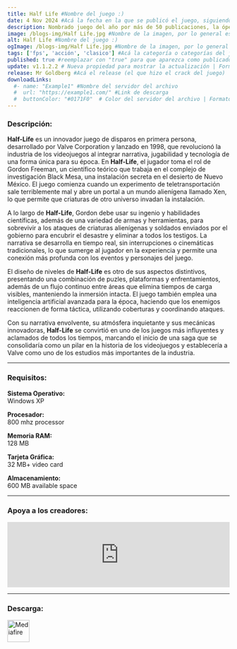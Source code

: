 ```yaml
---
title: Half Life #Nombre del juego :)
date: 4 Nov 2024 #Acá la fecha en la que se publicó el juego, siguiendo este formato: Dia "30", Mes "Oct", Año "2024" = como debe quedar: 30 Oct 2024
description: Nombrado juego del año por más de 50 publicaciones, la ópera prima de Valve mezcla acción y aventuras con una tecnología galardonada con varios premios, en un mundo terriblemente realista en el que los jugadores deberán esforzarse por sobrevivir. #Acá una mini descripción del juego
image: /blogs-img/Half Life.jpg #Nombre de la imagen, por lo general es exactamente el mismo nombre que el juego excluyendo lo ":" (Dos puntos)
alt: Half Life #Nombre del juego :)
ogImage: /blogs-img/Half Life.jpg #Nombre de la imagen, por lo general es exactamente el mismo nombre que el juego excluyendo lo ":" (Dos puntos)
tags: ['fps', 'acción', 'clasico'] #Acá la categoría o categorías del juego, si es más de una se coloca en este formato: ['categoría1', 'categoría2']
published: true #reemplazar con "true" para que aparezca como publicado
update: v1.1.2.2 # Nueva propiedad para mostrar la actualización | Formato: v1.0.0
release: Mr Goldberg #Acá el release (el que hizo el crack del juego) | Formato: Nicolhetti
downloadLinks:
  #- name: "Example1" #Nombre del servidor del archivo
  #  url: "https://example1.com/" #Link de descarga
  #  buttonColor: "#0171F0"  # Color del servidor del archivo | Formato hexadecimal | MediaFire: #0171F0 | Buzzheavier: #FF6600 |
---
```


<!--En VSCode seleccionando una palabra, por ejemplo: "Half Life" y apretando Ctrl+F2 se seleccionan todas las palabras iguales-->

### Descripción:
**Half-Life** es un innovador juego de disparos en primera persona, desarrollado por Valve Corporation y lanzado en 1998, que revolucionó la industria de los videojuegos al integrar narrativa, jugabilidad y tecnología de una forma única para su época. En **Half-Life**, el jugador toma el rol de Gordon Freeman, un científico teórico que trabaja en el complejo de investigación Black Mesa, una instalación secreta en el desierto de Nuevo México. El juego comienza cuando un experimento de teletransportación sale terriblemente mal y abre un portal a un mundo alienígena llamado Xen, lo que permite que criaturas de otro universo invadan la instalación.

A lo largo de **Half-Life**, Gordon debe usar su ingenio y habilidades científicas, además de una variedad de armas y herramientas, para sobrevivir a los ataques de criaturas alienígenas y soldados enviados por el gobierno para encubrir el desastre y eliminar a todos los testigos. La narrativa se desarrolla en tiempo real, sin interrupciones o cinemáticas tradicionales, lo que sumerge al jugador en la experiencia y permite una conexión más profunda con los eventos y personajes del juego.

El diseño de niveles de **Half-Life** es otro de sus aspectos distintivos, presentando una combinación de puzles, plataformas y enfrentamientos, además de un flujo continuo entre áreas que elimina tiempos de carga visibles, manteniendo la inmersión intacta. El juego también emplea una inteligencia artificial avanzada para la época, haciendo que los enemigos reaccionen de forma táctica, utilizando coberturas y coordinando ataques.

Con su narrativa envolvente, su atmósfera inquietante y sus mecánicas innovadoras, **Half-Life** se convirtió en uno de los juegos más influyentes y aclamados de todos los tiempos, marcando el inicio de una saga que se consolidaría como un pilar en la historia de los videojuegos y establecería a Valve como uno de los estudios más importantes de la industria.
<!--Prompt para Chat-GPT: Hazme una descripción para el juego "Half Life" y cada que menciones "Half Life" ponlo en negrita -->

---

### Requisitos:
**Sistema Operativo:**  
Windows XP

**Procesador:**  
800 mhz processor

**Memoria RAM:**  
128 MB

**Tarjeta Gráfica:**  
32 MB+ video card

**Almacenamiento:**  
600 MB available space

<!--Si falta o sobra un requisito se quita o se agrega manteniendo el mismo formato-->

---

### Apoya a los creadores:
<iframe src="https://store.steampowered.com/widget/70/" frameborder="0" style="background-color: transparent; width: 100% !important; aspect-ratio: 646 / 190;"></iframe>

<!--Reemplazar los numeros (AppID) del juego (en este caso 2668510) por el numero (AppID) correspondiente con el juego a publicar-->
<!--El AppID se encuentra en la URL del Juego en Steam-->

---

### Descarga:

[<img src="https://gist.github.com/cxmeel/0dbc95191f239b631c3874f4ccf114e2/raw/download.svg" alt="Mediafire" height="50" />](https://www.mediafire.com/file/vig9k5fx1f7jw5m/Half-Life.zip/file)

<!-- # se debe reemplazar por el link de descarga-->

<!--NOMBRE-DEL-SERVICIO se debe reemplazar por el servicio donde está subido el juego-->